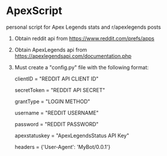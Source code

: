 # ApexScript
personal script for Apex Legends stats and r/apexlegends posts

1) Obtain reddit api from https://www.reddit.com/prefs/apps
2) Obtain ApexLegends api from https://apexlegendsapi.com/documentation.php

3) Must create a "config.py" file with the following format:

    clientID = "REDDIT API CLIENT ID"
    
    secretToken = "REDDIT API SECRET"
    
    grantType = "LOGIN METHOD"
    
    username = "REDDIT USERNAME"
    
    password = "REDDIT PASSWORD"
    
    apexstatuskey = "ApexLegendsStatus API Key"
    
    headers = {'User-Agent': 'MyBot/0.0.1'}
